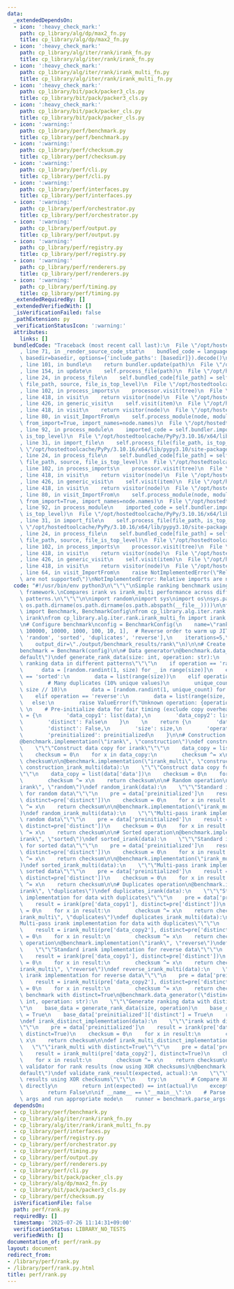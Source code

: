 ```yaml
---
data:
  _extendedDependsOn:
  - icon: ':heavy_check_mark:'
    path: cp_library/alg/dp/max2_fn.py
    title: cp_library/alg/dp/max2_fn.py
  - icon: ':heavy_check_mark:'
    path: cp_library/alg/iter/rank/irank_fn.py
    title: cp_library/alg/iter/rank/irank_fn.py
  - icon: ':heavy_check_mark:'
    path: cp_library/alg/iter/rank/irank_multi_fn.py
    title: cp_library/alg/iter/rank/irank_multi_fn.py
  - icon: ':heavy_check_mark:'
    path: cp_library/bit/pack/packer3_cls.py
    title: cp_library/bit/pack/packer3_cls.py
  - icon: ':heavy_check_mark:'
    path: cp_library/bit/pack/packer_cls.py
    title: cp_library/bit/pack/packer_cls.py
  - icon: ':warning:'
    path: cp_library/perf/benchmark.py
    title: cp_library/perf/benchmark.py
  - icon: ':warning:'
    path: cp_library/perf/checksum.py
    title: cp_library/perf/checksum.py
  - icon: ':warning:'
    path: cp_library/perf/cli.py
    title: cp_library/perf/cli.py
  - icon: ':warning:'
    path: cp_library/perf/interfaces.py
    title: cp_library/perf/interfaces.py
  - icon: ':warning:'
    path: cp_library/perf/orchestrator.py
    title: cp_library/perf/orchestrator.py
  - icon: ':warning:'
    path: cp_library/perf/output.py
    title: cp_library/perf/output.py
  - icon: ':warning:'
    path: cp_library/perf/registry.py
    title: cp_library/perf/registry.py
  - icon: ':warning:'
    path: cp_library/perf/renderers.py
    title: cp_library/perf/renderers.py
  - icon: ':warning:'
    path: cp_library/perf/timing.py
    title: cp_library/perf/timing.py
  _extendedRequiredBy: []
  _extendedVerifiedWith: []
  _isVerificationFailed: false
  _pathExtension: py
  _verificationStatusIcon: ':warning:'
  attributes:
    links: []
  bundledCode: "Traceback (most recent call last):\n  File \"/opt/hostedtoolcache/PyPy/3.10.16/x64/lib/pypy3.10/site-packages/onlinejudge_verify/documentation/build.py\"\
    , line 71, in _render_source_code_stat\n    bundled_code = language.bundle(stat.path,\
    \ basedir=basedir, options={'include_paths': [basedir]}).decode()\n  File \"/opt/hostedtoolcache/PyPy/3.10.16/x64/lib/pypy3.10/site-packages/onlinejudge_verify/languages/python.py\"\
    , line 101, in bundle\n    return bundler.update(path)\n  File \"/opt/hostedtoolcache/PyPy/3.10.16/x64/lib/pypy3.10/site-packages/onlinejudge_verify/languages/python_bundle.py\"\
    , line 154, in update\n    self.process_file(path)\n  File \"/opt/hostedtoolcache/PyPy/3.10.16/x64/lib/pypy3.10/site-packages/onlinejudge_verify/languages/python_bundle.py\"\
    , line 24, in process_file\n    self.bundled_code[file_path] = self.process_imports(tree,\
    \ file_path, source, file_is_top_level)\n  File \"/opt/hostedtoolcache/PyPy/3.10.16/x64/lib/pypy3.10/site-packages/onlinejudge_verify/languages/python_bundle.py\"\
    , line 102, in process_imports\n    processor.visit(tree)\n  File \"/opt/hostedtoolcache/PyPy/3.10.16/x64/lib/pypy3.10/ast.py\"\
    , line 418, in visit\n    return visitor(node)\n  File \"/opt/hostedtoolcache/PyPy/3.10.16/x64/lib/pypy3.10/ast.py\"\
    , line 426, in generic_visit\n    self.visit(item)\n  File \"/opt/hostedtoolcache/PyPy/3.10.16/x64/lib/pypy3.10/ast.py\"\
    , line 418, in visit\n    return visitor(node)\n  File \"/opt/hostedtoolcache/PyPy/3.10.16/x64/lib/pypy3.10/site-packages/onlinejudge_verify/languages/python_bundle.py\"\
    , line 80, in visit_ImportFrom\n    self.process_module(node, module_path, file_is_top_level,\
    \ from_import=True, import_names=node.names)\n  File \"/opt/hostedtoolcache/PyPy/3.10.16/x64/lib/pypy3.10/site-packages/onlinejudge_verify/languages/python_bundle.py\"\
    , line 92, in process_module\n    imported_code = self.bundler.import_file(module_path,\
    \ is_top_level)\n  File \"/opt/hostedtoolcache/PyPy/3.10.16/x64/lib/pypy3.10/site-packages/onlinejudge_verify/languages/python_bundle.py\"\
    , line 31, in import_file\n    self.process_file(file_path, is_top_level)\n  File\
    \ \"/opt/hostedtoolcache/PyPy/3.10.16/x64/lib/pypy3.10/site-packages/onlinejudge_verify/languages/python_bundle.py\"\
    , line 24, in process_file\n    self.bundled_code[file_path] = self.process_imports(tree,\
    \ file_path, source, file_is_top_level)\n  File \"/opt/hostedtoolcache/PyPy/3.10.16/x64/lib/pypy3.10/site-packages/onlinejudge_verify/languages/python_bundle.py\"\
    , line 102, in process_imports\n    processor.visit(tree)\n  File \"/opt/hostedtoolcache/PyPy/3.10.16/x64/lib/pypy3.10/ast.py\"\
    , line 418, in visit\n    return visitor(node)\n  File \"/opt/hostedtoolcache/PyPy/3.10.16/x64/lib/pypy3.10/ast.py\"\
    , line 426, in generic_visit\n    self.visit(item)\n  File \"/opt/hostedtoolcache/PyPy/3.10.16/x64/lib/pypy3.10/ast.py\"\
    , line 418, in visit\n    return visitor(node)\n  File \"/opt/hostedtoolcache/PyPy/3.10.16/x64/lib/pypy3.10/site-packages/onlinejudge_verify/languages/python_bundle.py\"\
    , line 80, in visit_ImportFrom\n    self.process_module(node, module_path, file_is_top_level,\
    \ from_import=True, import_names=node.names)\n  File \"/opt/hostedtoolcache/PyPy/3.10.16/x64/lib/pypy3.10/site-packages/onlinejudge_verify/languages/python_bundle.py\"\
    , line 92, in process_module\n    imported_code = self.bundler.import_file(module_path,\
    \ is_top_level)\n  File \"/opt/hostedtoolcache/PyPy/3.10.16/x64/lib/pypy3.10/site-packages/onlinejudge_verify/languages/python_bundle.py\"\
    , line 31, in import_file\n    self.process_file(file_path, is_top_level)\n  File\
    \ \"/opt/hostedtoolcache/PyPy/3.10.16/x64/lib/pypy3.10/site-packages/onlinejudge_verify/languages/python_bundle.py\"\
    , line 24, in process_file\n    self.bundled_code[file_path] = self.process_imports(tree,\
    \ file_path, source, file_is_top_level)\n  File \"/opt/hostedtoolcache/PyPy/3.10.16/x64/lib/pypy3.10/site-packages/onlinejudge_verify/languages/python_bundle.py\"\
    , line 102, in process_imports\n    processor.visit(tree)\n  File \"/opt/hostedtoolcache/PyPy/3.10.16/x64/lib/pypy3.10/ast.py\"\
    , line 418, in visit\n    return visitor(node)\n  File \"/opt/hostedtoolcache/PyPy/3.10.16/x64/lib/pypy3.10/ast.py\"\
    , line 426, in generic_visit\n    self.visit(item)\n  File \"/opt/hostedtoolcache/PyPy/3.10.16/x64/lib/pypy3.10/ast.py\"\
    , line 418, in visit\n    return visitor(node)\n  File \"/opt/hostedtoolcache/PyPy/3.10.16/x64/lib/pypy3.10/site-packages/onlinejudge_verify/languages/python_bundle.py\"\
    , line 64, in visit_ImportFrom\n    raise NotImplementedError(\"Relative imports\
    \ are not supported\")\nNotImplementedError: Relative imports are not supported\n"
  code: "#!/usr/bin/env python3\n\"\"\"\nSimple ranking benchmark using the new declarative\
    \ framework.\nCompares irank vs irank_multi performance across different data\
    \ patterns.\n\"\"\"\n\nimport random\nimport sys\nimport os\nsys.path.insert(0,\
    \ os.path.dirname(os.path.dirname(os.path.abspath(__file__))))\n\nfrom cp_library.perf.benchmark\
    \ import Benchmark, BenchmarkConfig\nfrom cp_library.alg.iter.rank.irank_fn import\
    \ irank\nfrom cp_library.alg.iter.rank.irank_multi_fn import irank as irank_multi\n\
    \n# Configure benchmark\nconfig = BenchmarkConfig(\n    name=\"rank\",\n    sizes=[1000000,\
    \ 100000, 10000, 1000, 100, 10, 1],  # Reverse order to warm up JIT\n    operations=['construction',\
    \ 'random', 'sorted', 'duplicates', 'reverse'],\n    iterations=5,\n    warmup=3,\n\
    \    output_dir=\"./output/benchmark_results/rank\"\n)\n\n# Create benchmark instance\n\
    benchmark = Benchmark(config)\n\n# Data generator\n@benchmark.data_generator(\"\
    default\")\ndef generate_rank_data(size: int, operation: str):\n    \"\"\"Generate\
    \ ranking data in different patterns\"\"\"\n    if operation == 'random':\n  \
    \      data = [random.randint(1, size) for _ in range(size)]\n    elif operation\
    \ == 'sorted':\n        data = list(range(size))\n    elif operation == 'duplicates':\n\
    \        # Many duplicates (10% unique values)\n        unique_count = max(1,\
    \ size // 10)\n        data = [random.randint(1, unique_count) for _ in range(size)]\n\
    \    elif operation == 'reverse':\n        data = list(range(size, 0, -1))\n \
    \   else:\n        raise ValueError(f\"Unknown operation: {operation}\")\n   \
    \ \n    # Pre-initialize data for fair timing (exclude copy overhead)\n    preinitialized\
    \ = {\n        'data_copy1': list(data),\n        'data_copy2': list(data),\n\
    \        'distinct': False\n    }\n    \n    return {\n        'data': data,\n\
    \        'distinct': False,\n        'size': size,\n        'operation': operation,\n\
    \        'preinitialized': preinitialized\n    }\n\n# Construction operation\n\
    @benchmark.implementation(\"irank\", \"construction\")\ndef construction_irank(data):\n\
    \    \"\"\"Construct data copy for irank\"\"\"\n    data_copy = list(data['data'])\n\
    \    checksum = 0\n    for x in data_copy:\n        checksum ^= x\n    return\
    \ checksum\n\n@benchmark.implementation(\"irank_multi\", \"construction\")\ndef\
    \ construction_irank_multi(data):\n    \"\"\"Construct data copy for irank_multi\"\
    \"\"\n    data_copy = list(data['data'])\n    checksum = 0\n    for x in data_copy:\n\
    \        checksum ^= x\n    return checksum\n\n# Random operation\n@benchmark.implementation(\"\
    irank\", \"random\")\ndef random_irank(data):\n    \"\"\"Standard irank implementation\
    \ for random data\"\"\"\n    pre = data['preinitialized']\n    result = irank(pre['data_copy1'],\
    \ distinct=pre['distinct'])\n    checksum = 0\n    for x in result:\n        checksum\
    \ ^= x\n    return checksum\n\n@benchmark.implementation(\"irank_multi\", \"random\"\
    )\ndef random_irank_multi(data):\n    \"\"\"Multi-pass irank implementation for\
    \ random data\"\"\"\n    pre = data['preinitialized']\n    result = irank_multi(pre['data_copy2'],\
    \ distinct=pre['distinct'])\n    checksum = 0\n    for x in result:\n        checksum\
    \ ^= x\n    return checksum\n\n# Sorted operation\n@benchmark.implementation(\"\
    irank\", \"sorted\")\ndef sorted_irank(data):\n    \"\"\"Standard irank implementation\
    \ for sorted data\"\"\"\n    pre = data['preinitialized']\n    result = irank(pre['data_copy1'],\
    \ distinct=pre['distinct'])\n    checksum = 0\n    for x in result:\n        checksum\
    \ ^= x\n    return checksum\n\n@benchmark.implementation(\"irank_multi\", \"sorted\"\
    )\ndef sorted_irank_multi(data):\n    \"\"\"Multi-pass irank implementation for\
    \ sorted data\"\"\"\n    pre = data['preinitialized']\n    result = irank_multi(pre['data_copy2'],\
    \ distinct=pre['distinct'])\n    checksum = 0\n    for x in result:\n        checksum\
    \ ^= x\n    return checksum\n\n# Duplicates operation\n@benchmark.implementation(\"\
    irank\", \"duplicates\")\ndef duplicates_irank(data):\n    \"\"\"Standard irank\
    \ implementation for data with duplicates\"\"\"\n    pre = data['preinitialized']\n\
    \    result = irank(pre['data_copy1'], distinct=pre['distinct'])\n    checksum\
    \ = 0\n    for x in result:\n        checksum ^= x\n    return checksum\n\n@benchmark.implementation(\"\
    irank_multi\", \"duplicates\")\ndef duplicates_irank_multi(data):\n    \"\"\"\
    Multi-pass irank implementation for data with duplicates\"\"\"\n    pre = data['preinitialized']\n\
    \    result = irank_multi(pre['data_copy2'], distinct=pre['distinct'])\n    checksum\
    \ = 0\n    for x in result:\n        checksum ^= x\n    return checksum\n\n# Reverse\
    \ operation\n@benchmark.implementation(\"irank\", \"reverse\")\ndef reverse_irank(data):\n\
    \    \"\"\"Standard irank implementation for reverse data\"\"\"\n    pre = data['preinitialized']\n\
    \    result = irank(pre['data_copy1'], distinct=pre['distinct'])\n    checksum\
    \ = 0\n    for x in result:\n        checksum ^= x\n    return checksum\n\n@benchmark.implementation(\"\
    irank_multi\", \"reverse\")\ndef reverse_irank_multi(data):\n    \"\"\"Multi-pass\
    \ irank implementation for reverse data\"\"\"\n    pre = data['preinitialized']\n\
    \    result = irank_multi(pre['data_copy2'], distinct=pre['distinct'])\n    checksum\
    \ = 0\n    for x in result:\n        checksum ^= x\n    return checksum\n\n# Additional\
    \ benchmark with distinct=True\n@benchmark.data_generator(\"distinct\")\ndef generate_rank_data_distinct(size:\
    \ int, operation: str):\n    \"\"\"Generate ranking data with distinct=True\"\"\
    \"\n    base_data = generate_rank_data(size, operation)\n    base_data['distinct']\
    \ = True\n    base_data['preinitialized']['distinct'] = True\n    return base_data\n\
    \ndef irank_distinct_implementation(data):\n    \"\"\"irank with distinct=True\"\
    \"\"\n    pre = data['preinitialized']\n    result = irank(pre['data_copy1'],\
    \ distinct=True)\n    checksum = 0\n    for x in result:\n        checksum ^=\
    \ x\n    return checksum\n\ndef irank_multi_distinct_implementation(data):\n \
    \   \"\"\"irank_multi with distinct=True\"\"\"\n    pre = data['preinitialized']\n\
    \    result = irank_multi(pre['data_copy2'], distinct=True)\n    checksum = 0\n\
    \    for x in result:\n        checksum ^= x\n    return checksum\n\n# Custom\
    \ validator for rank results (now using XOR checksums)\n@benchmark.validator(\"\
    default\")\ndef validate_rank_result(expected, actual):\n    \"\"\"Validate ranking\
    \ results using XOR checksums\"\"\"\n    try:\n        # Compare XOR checksums\
    \ directly\n        return int(expected) == int(actual)\n    except Exception:\n\
    \        return False\n\nif __name__ == \"__main__\":\n    # Parse command line\
    \ args and run appropriate mode\n    runner = benchmark.parse_args()\n    runner.run()"
  dependsOn:
  - cp_library/perf/benchmark.py
  - cp_library/alg/iter/rank/irank_fn.py
  - cp_library/alg/iter/rank/irank_multi_fn.py
  - cp_library/perf/interfaces.py
  - cp_library/perf/registry.py
  - cp_library/perf/orchestrator.py
  - cp_library/perf/timing.py
  - cp_library/perf/output.py
  - cp_library/perf/renderers.py
  - cp_library/perf/cli.py
  - cp_library/bit/pack/packer_cls.py
  - cp_library/alg/dp/max2_fn.py
  - cp_library/bit/pack/packer3_cls.py
  - cp_library/perf/checksum.py
  isVerificationFile: false
  path: perf/rank.py
  requiredBy: []
  timestamp: '2025-07-26 11:14:31+09:00'
  verificationStatus: LIBRARY_NO_TESTS
  verifiedWith: []
documentation_of: perf/rank.py
layout: document
redirect_from:
- /library/perf/rank.py
- /library/perf/rank.py.html
title: perf/rank.py
---
```

